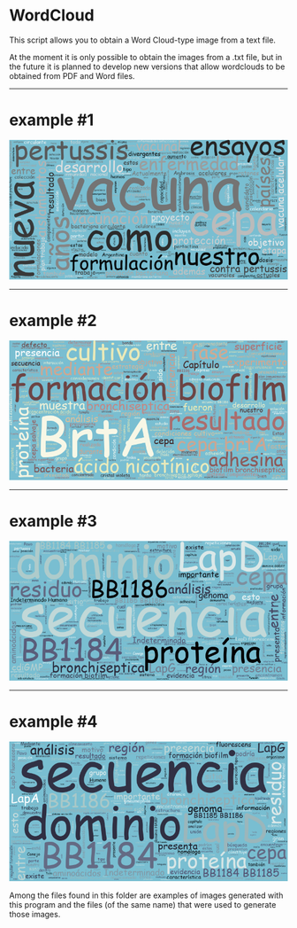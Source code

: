 # WordCloud
This script allows you to obtain a Word Cloud-type image from a text file.

At the moment it is only possible to obtain the images from a .txt file, but in the future it is planned to develop new versions that allow wordclouds to be obtained from PDF and Word files.

---
# example #1
![Image text](https://github.com/nicoambrosis/WordCloud/blob/main/Plan_corto.png)

---
# example #2
![Image text](https://github.com/nicoambrosis/WordCloud/blob/main/Cap3.png)

---
# example #3
![Image text](https://github.com/nicoambrosis/WordCloud/blob/main/Cap2.png)

---
# example #4
![Image text](https://github.com/nicoambrosis/WordCloud/blob/main/Introduccion.png)


Among the files found in this folder are examples of images generated with this program and the files (of the same name) that were used to generate those images.
